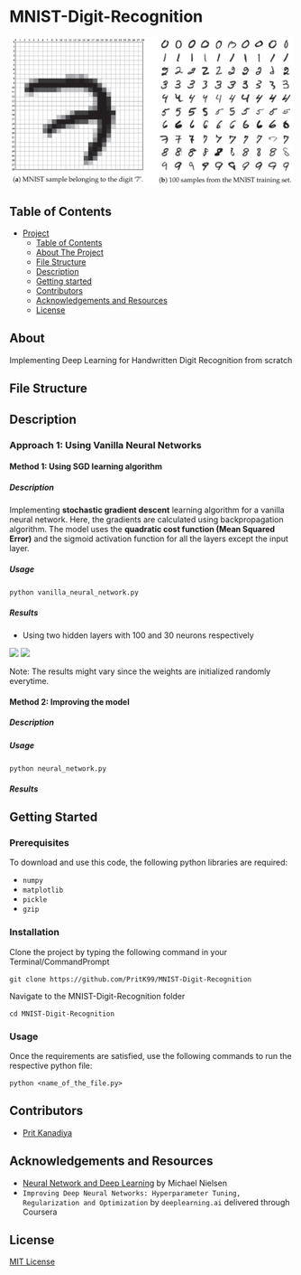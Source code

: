 # MNIST-Digit-Recognition

<img src = "assets/MNIST.png">

## Table of Contents

- [Project](#MNIST-Digit-Recognition)
  - [Table of Contents](#table-of-contents)
  - [About The Project](#about-the-project)
  - [File Structure](#file-structure)
  - [Description](#Description)
  - [Getting started](#Getting-Started)
  - [Contributors](#contributors)
  - [Acknowledgements and Resources](#acknowledgements-and-references)
  - [License](#license)

## About

Implementing Deep Learning for Handwritten Digit Recognition from scratch

## File Structure

## Description
### Approach 1: Using Vanilla Neural Networks

#### Method 1: Using SGD learning algorithm

##### Description

Implementing <b>stochastic gradient descent</b> learning algorithm for a vanilla neural network. Here, the gradients are calculated using backpropagation algorithm. The model uses the <b>quadratic cost function (Mean Squared Error)</b> and the sigmoid activation function for all the layers except the input layer.

##### Usage

```python vanilla_neural_network.py```

##### Results

* Using two hidden layers with 100 and 30 neurons respectively
<img src = "assets/nn-with-100-30-hidden-layers.png">
<img src = "assets/vanilla-neural-network.png">

Note: The results might vary since the weights are initialized randomly everytime.
#### Method 2: Improving the model

##### Description
##### Usage

```python neural_network.py```

##### Results

## Getting Started

### Prerequisites
To download and use this code, the following python libraries are required:

* ```numpy```
* ```matplotlib```
* ```pickle```
* ```gzip```

### Installation

Clone the project by typing the following command in your Terminal/CommandPrompt

```
git clone https://github.com/PritK99/MNIST-Digit-Recognition
```
Navigate to the MNIST-Digit-Recognition folder

```
cd MNIST-Digit-Recognition
```

### Usage

Once the requirements are satisfied, use the following commands to run the respective python file:

```
python <name_of_the_file.py>
```


## Contributors

* [Prit Kanadiya](https://github.com/PritK99)

## Acknowledgements and Resources

* <a href = "http://neuralnetworksanddeeplearning.com/index.html" >Neural Network and Deep Learning</a> by Michael Nielsen
* ```Improving Deep Neural Networks: Hyperparameter Tuning, Regularization and Optimization``` by ```deeplearning.ai``` delivered through Coursera

## License
[MIT License](https://opensource.org/licenses/MIT)